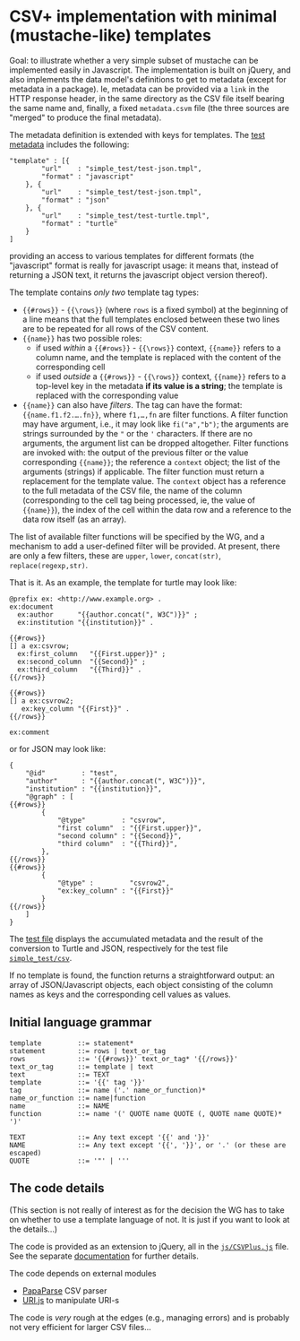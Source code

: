 # CSV+ implementation with minimal (mustache-like) templates #

Goal: to illustrate whether a very simple subset of mustache can be implemented easily in Javascript. The implementation is built on jQuery, and also implements the data model's definitions to get to metadata (except for metadata in a package). Ie, metadata can be provided via a ``link`` in the HTTP response header, in the same directory as the CSV file itself bearing the same name and, finally, a fixed ``metadata.csvm`` file (the three sources are "merged" to produce the final metadata).

The metadata definition is extended with keys for templates. The [test metadata](simple_test/test.csvm) includes the following:

	"template" : [{
			"url"    : "simple_test/test-json.tmpl",
			"format" : "javascript"
		}, {
			"url"    : "simple_test/test-json.tmpl",
			"format" : "json"
		}, {
			"url"    : "simple_test/test-turtle.tmpl",
			"format" : "turtle"			
		}
	]

providing an access to various templates for different formats (the "javascript" format is really for javascript usage: it means that, instead of returning a JSON text, it returns the javascript object version thereof).

The template contains *only two* template tag types:

- `{{#rows}}` - `{{\rows}}` (where `rows` is a fixed symbol) at the beginning of a line means that the full templates enclosed between these two lines are to be repeated for all rows of the CSV content.
- `{{name}}` has two possible roles:
	- if used *within* a `{{#rows}}` - `{{\rows}}` context, `{{name}}` refers to a column name, and the template is replaced with the content of the corresponding cell
	- if used *outside* a `{{#rows}}` - `{{\rows}}` context, `{{name}}` refers to a top-level key in the metadata **if its value is a string**; the template is replaced with the corresponding value
- `{{name}}` can also have *filters*. The tag can have the format: ``{{name.f1.f2.….fn}}``, where ``f1,…,fn`` are filter functions. A filter function may have argument, i.e., it may look like ``fi("a","b")``; the arguments are strings surrounded by the ``"`` or the ``'`` characters. If there are no arguments, the argument list can be dropped altogether. Filter functions are invoked with: the output of the previous filter or the value corresponding ``{{name}}``; the reference a ``context`` object; the list of the arguments (strings) if applicable. The filter function must return a replacement for the template value. The ``context`` object has a reference to the full metadata of the CSV file, the name of the column (corresponding to the cell tag being processed, ie, the value of ``{{name}}``), the index of the cell within the data row and a reference to the data row itself (as an array).

The list of available filter functions will be specified by the WG, and a mechanism to add a user-defined filter will be provided. At present, there are only a few filters, these are ``upper``, ``lower``, ``concat(str)``, ``replace(regexp,str)``.

That is it. As an example, the template for turtle may look like:

	@prefix ex: <http://www.example.org> .
	ex:document
	  ex:author      "{{author.concat(", W3C")}}" ;
 	  ex:institution "{{institution}}" .

	{{#rows}}
	[] a ex:csvrow;
	  ex:first_column   "{{First.upper}}" ;
	  ex:second_column  "{{Second}}" ;
 	  ex:third_column   "{{Third}}" .
	{{/rows}}

    {{#rows}}
    [] a ex:csvrow2;
       ex:key_column "{{First}}" .
    {{/rows}}

    ex:comment

or for JSON may look like:

	{
		"@id"         : "test", 
		"author"      : "{{author.concat(", W3C")}}",
		"institution" : "{{institution}}",
 		"@graph" : [
	{{#rows}} 	
			{ 
				"@type"         : "csvrow",
				"first column"  : "{{First.upper}}",
				"second column" : "{{Second}}",
				"third column"  : "{{Third}}",
			},
	{{/rows}}
    {{#rows}}
            {
                "@type" :         "csvrow2",
                "ex:key_column" : "{{First}}"
            }
    {{/rows}}
	 	]
	}	

The [test file](http://w3c.github.io/csvw/experiments/simple-templates-jquery/test.html) displays the accumulated metadata and the result of the conversion to Turtle and JSON, respectively for the test file [`simple_test/csv`](simple_test/test.csv). 

If no template is found, the function returns a straightforward output: an array of JSON/Javascript objects, each object consisting of the column names as keys and the corresponding cell values as values.

## Initial language grammar ##

    template         ::= statement*
    statement        ::= rows | text_or_tag
    rows             ::= '{{#rows}}' text_or_tag* '{{/rows}}'
    text_or_tag      ::= template | text
    text             ::= TEXT
    template         ::= '{{' tag '}}'
    tag              ::= name ('.' name_or_function)*
    name_or_function ::= name|function
    name             ::= NAME
    function         ::= name '(' QUOTE name QUOTE (, QUOTE name QUOTE)* ')'

    TEXT             ::= Any text except '{{' and '}}' 
    NAME             ::= Any text except '{{', '}}', or '.' (or these are escaped)
    QUOTE            ::= '"' | '''


## The code details ##
(This section is not really of interest as for the decision the WG has to take on whether to use a template language of not. It is just if you want to look at the details...)

The code is provided as an extension to jQuery, all in the [`js/CSVPlus.js`](js/CSVPlus.js) file. See the separate [documentation](doc/classes/CSVPlus.html) for further details.
   
The code depends on external modules

- [PapaParse](http://papaparse.com) CSV parser
- [URI.js](https://medialize.github.io/URI.js/) to manipulate URI-s

The code is *very* rough at the edges (e.g., managing errors) and is probably not very efficient for larger CSV files...


